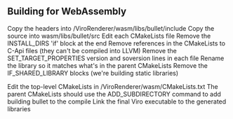 ## Building for WebAssembly

Copy the headers into /ViroRenderer/wasm/libs/bullet/include
Copy the source into wasm/libs/bullet/src
Edit each CMakeLists file
    Remove the INSTALL_DIRS 'if' block at the end
    Remove references in the CMakeLists to C-Api files (they can't be compiled into LLVM)
    Remove the SET_TARGET_PROPERTIES version and soversion lines in each file
    Rename the library so it matches what's in the parent CMakeLists
    Remove the IF_SHARED_LIBRARY blocks (we're building static libraries)

        
Edit the top-level CMakeLists in /ViroRenderer/wasm/CMakeLists.txt
    The parent CMakeLists should use the ADD_SUBDIRECTORY command to add building bullet
    to the compile
    Link the final Viro executable to the generated libraries
